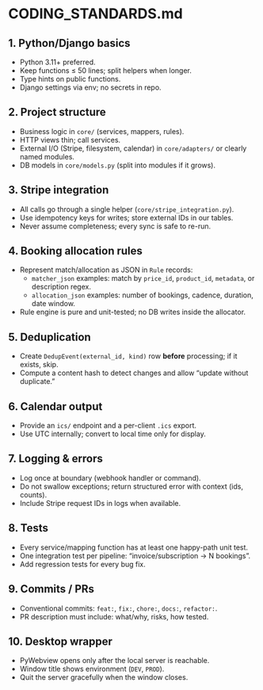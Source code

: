 # CODING_STANDARDS.md

## 1. Python/Django basics
- Python 3.11+ preferred.
- Keep functions ≤ 50 lines; split helpers when longer.
- Type hints on public functions.
- Django settings via env; no secrets in repo.

## 2. Project structure
- Business logic in `core/` (services, mappers, rules).
- HTTP views thin; call services.
- External I/O (Stripe, filesystem, calendar) in `core/adapters/` or clearly named modules.
- DB models in `core/models.py` (split into modules if it grows).

## 3. Stripe integration
- All calls go through a single helper (`core/stripe_integration.py`).
- Use idempotency keys for writes; store external IDs in our tables.
- Never assume completeness; every sync is safe to re-run.

## 4. Booking allocation rules
- Represent match/allocation as JSON in `Rule` records:
  - `matcher_json` examples: match by `price_id`, `product_id`, `metadata`, or description regex.
  - `allocation_json` examples: number of bookings, cadence, duration, date window.
- Rule engine is pure and unit-tested; no DB writes inside the allocator.

## 5. Deduplication
- Create `DedupEvent(external_id, kind)` row **before** processing; if it exists, skip.
- Compute a content hash to detect changes and allow “update without duplicate.”

## 6. Calendar output
- Provide an `ics/` endpoint and a per-client `.ics` export.
- Use UTC internally; convert to local time only for display.

## 7. Logging & errors
- Log once at boundary (webhook handler or command).
- Do not swallow exceptions; return structured error with context (ids, counts).
- Include Stripe request IDs in logs when available.

## 8. Tests
- Every service/mapping function has at least one happy-path unit test.
- One integration test per pipeline: “invoice/subscription → N bookings”.
- Add regression tests for every bug fix.

## 9. Commits / PRs
- Conventional commits: `feat:`, `fix:`, `chore:`, `docs:`, `refactor:`.
- PR description must include: what/why, risks, how tested.

## 10. Desktop wrapper
- PyWebview opens only after the local server is reachable.
- Window title shows environment (`DEV`, `PROD`).
- Quit the server gracefully when the window closes.
